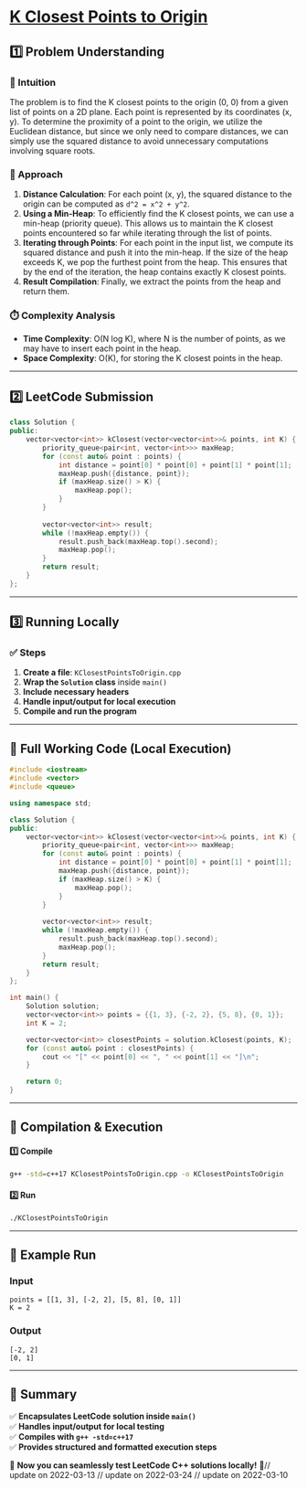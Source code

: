 # **[K Closest Points to Origin](https://leetcode.com/problems/k-closest-points-to-origin/description/)**  

## **1️⃣ Problem Understanding**  
### **📌 Intuition**  
The problem is to find the K closest points to the origin (0, 0) from a given list of points on a 2D plane. Each point is represented by its coordinates (x, y). To determine the proximity of a point to the origin, we utilize the Euclidean distance, but since we only need to compare distances, we can simply use the squared distance to avoid unnecessary computations involving square roots. 

### **🚀 Approach**  
1. **Distance Calculation**: For each point (x, y), the squared distance to the origin can be computed as `d^2 = x^2 + y^2`.
2. **Using a Min-Heap**: To efficiently find the K closest points, we can use a min-heap (priority queue). This allows us to maintain the K closest points encountered so far while iterating through the list of points.
3. **Iterating through Points**: For each point in the input list, we compute its squared distance and push it into the min-heap. If the size of the heap exceeds K, we pop the furthest point from the heap. This ensures that by the end of the iteration, the heap contains exactly K closest points.
4. **Result Compilation**: Finally, we extract the points from the heap and return them.

### **⏱️ Complexity Analysis**  
- **Time Complexity**: O(N log K), where N is the number of points, as we may have to insert each point in the heap.
- **Space Complexity**: O(K), for storing the K closest points in the heap.  

---  

## **2️⃣ LeetCode Submission**  
```cpp
class Solution {
public:
    vector<vector<int>> kClosest(vector<vector<int>>& points, int K) {
        priority_queue<pair<int, vector<int>>> maxHeap;
        for (const auto& point : points) {
            int distance = point[0] * point[0] + point[1] * point[1];
            maxHeap.push({distance, point});
            if (maxHeap.size() > K) {
                maxHeap.pop();
            }
        }
        
        vector<vector<int>> result;
        while (!maxHeap.empty()) {
            result.push_back(maxHeap.top().second);
            maxHeap.pop();
        }
        return result;
    }
};  
```  

---  

## **3️⃣ Running Locally**  
### **✅ Steps**  
1. **Create a file**: `KClosestPointsToOrigin.cpp`  
2. **Wrap the `Solution` class** inside `main()`  
3. **Include necessary headers**  
4. **Handle input/output for local execution**  
5. **Compile and run the program**  

---  

## **📝 Full Working Code (Local Execution)**  
```cpp
#include <iostream>
#include <vector>
#include <queue>

using namespace std;

class Solution {
public:
    vector<vector<int>> kClosest(vector<vector<int>>& points, int K) {
        priority_queue<pair<int, vector<int>>> maxHeap;
        for (const auto& point : points) {
            int distance = point[0] * point[0] + point[1] * point[1];
            maxHeap.push({distance, point});
            if (maxHeap.size() > K) {
                maxHeap.pop();
            }
        }
        
        vector<vector<int>> result;
        while (!maxHeap.empty()) {
            result.push_back(maxHeap.top().second);
            maxHeap.pop();
        }
        return result;
    }
};

int main() {
    Solution solution;
    vector<vector<int>> points = {{1, 3}, {-2, 2}, {5, 8}, {0, 1}};
    int K = 2;

    vector<vector<int>> closestPoints = solution.kClosest(points, K);
    for (const auto& point : closestPoints) {
        cout << "[" << point[0] << ", " << point[1] << "]\n";
    }

    return 0;
}
```  

---  

## **🔧 Compilation & Execution**  
#### **1️⃣ Compile**  
```bash
g++ -std=c++17 KClosestPointsToOrigin.cpp -o KClosestPointsToOrigin
```  

#### **2️⃣ Run**  
```bash
./KClosestPointsToOrigin
```  

---  

## **🎯 Example Run**  
### **Input**  
```
points = [[1, 3], [-2, 2], [5, 8], [0, 1]]
K = 2
```  
### **Output**  
```
[-2, 2]
[0, 1]
```  

---  

## **📌 Summary**  
✅ **Encapsulates LeetCode solution inside `main()`**  
✅ **Handles input/output for local testing**  
✅ **Compiles with `g++ -std=c++17`**  
✅ **Provides structured and formatted execution steps**  

🚀 **Now you can seamlessly test LeetCode C++ solutions locally!** 🚀// update on 2022-03-13
// update on 2022-03-24
// update on 2022-03-10
